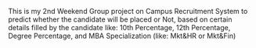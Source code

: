 This is my 2nd Weekend Group project on Campus Recruitment System to predict whether the candidate will be placed or Not, based on certain details filled by the candidate like: 10th Percentage, 12th Percentage, Degree Percentage, and MBA Specialization (like: Mkt&HR or Mkt&Fin)
